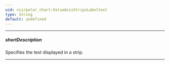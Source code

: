 ```yaml
---
uid: viz/polar_chart:ValueAxisStripsLabeltext
type: String
default: undefined
---
```

---
##### shortDescription
Specifies the text displayed in a strip.

---
